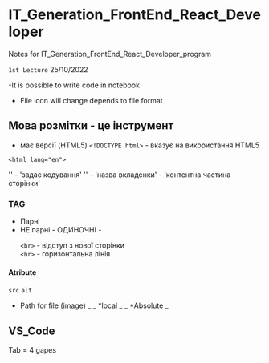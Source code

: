 # IT_Generation_FrontEnd_React_Developer
Notes for IT_Generation_FrontEnd_React_Developer_program 

`1st Lecture` 25/10/2022

-It is possible to write code in notebook 
- File icon will change depends to file format

## Мова розмітки - це інструмент
- має версії (HTML5)
`<!DOCTYPE html>` - вказує на використання HTML5

`<html lang="en">` 
<head>
    '<meta charset="UTF-8">' - 'задає кодування' 
    '<title>Document</title>' - 'назва вкладенки' 
</head>
<body> - 'контентна частина сторінки'
</body>
</html>

### TAG 
- Парні 
- НЕ парні - ОДИНОЧНІ - <p></p>
`<br>` - відступ з нової сторінки  
`<hr>` - горизонтальна лінія 
#### Atribute 
`src` `alt`
- Path for file (image) _
_ *local _ 
_ *Absolute _



## VS_Code
Tab = 4 gapes 



